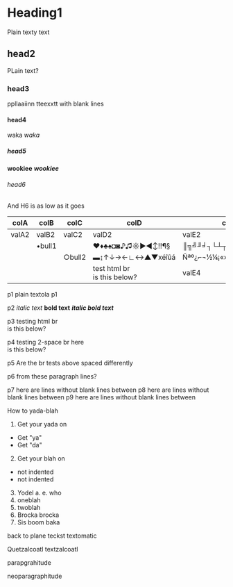 # Heading1
Plain texty text
## head2
PLain text?

### head3

ppllaaiinn tteexxtt with blank lines

#### head4
waka *waka*
##### head5
**wookiee** ***wookiee***
###### head6

And H6 is as low as it goes


| colA  | colB   | colC   | colD            | colE                |
|-------|--------|--------|-----------------|---------------------|
| valA2 | valB2  | valC2  | valD2           | valE2               |
|       | •bull1 |        | ♥♦♣♠◘◙♪♫☼►◄↕‼¶§ | ║╗╝╜╛┐└┴┬├─┼╞╟╚╔╩╦╠ |
|       |        | ○bull2 | ▬↨↑↓→←∟↔▲▼xéîûá | Ñªº¿⌐¬½¼¡«»│┤╡╢╖╕╣  |
|       |        |        | test html br <br> is this below?| valE4 |

p1 plain textola p1

p2 *italic text*    **bold text**       ***italic bold text***

p3 testing html br <br> is this below?

p4 testing 2-space br here  
is this below?

p5 Are the br tests above spaced differently

p6 from these paragraph lines?

p7 here are lines without blank lines between 
p8 here are lines without blank lines between 
p9 here are lines without blank lines between 

How to yada-blah
1. Get your yada on
  - Get "ya"
  - Get "da"
2. Get your blah on
- not indented
- not indented
3. Yodel a. e. who
  1. oneblah
  2. twoblah
4. Brocka brocka
5. Sis boom baka

back to plane teckst
textomatic

Quetzalcoatl
textzalcoatl

parapgrahitude

neoparagraphitude
